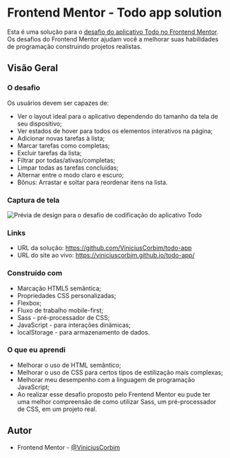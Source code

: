 # Frontend Mentor - Todo app solution

Esta é uma solução para o [desafio do aplicativo Todo no Frontend Mentor](https://www.frontendmentor.io/challenges/todo-app-Su1_KokOW). Os desafios do Frontend Mentor ajudam você a melhorar suas habilidades de programação construindo projetos realistas.

## Visão Geral

### O desafio

Os usuários devem ser capazes de:

- Ver o layout ideal para o aplicativo dependendo do tamanho da tela de seu dispositivo;
- Ver estados de hover para todos os elementos interativos na página;
- Adicionar novas tarefas à lista;
- Marcar tarefas como completas;
- Excluir tarefas da lista;
- Filtrar por todas/ativas/completas;
- Limpar todas as tarefas concluídas;
- Alternar entre o modo claro e escuro;
- Bônus: Arrastar e soltar para reordenar itens na lista.

### Captura de tela

![Prévia de design para o desafio de codificação do aplicativo Todo](./design/Screenshot-Frontend-Mentor-Todo-app.jpg)

### Links

- URL da solução: https://github.com/ViniciusCorbim/todo-app
- URL do site ao vivo: https://viniciuscorbim.github.io/todo-app/

### Construído com

- Marcação HTML5 semântica;
- Propriedades CSS personalizadas;
- Flexbox;
- Fluxo de trabalho mobile-first;
- Sass - pré-processador de CSS;
- JavaScript - para interações dinâmicas;
- localStorage - para armazenamento de dados.

### O que eu aprendi

- Melhorar o uso de HTML semântico;
- Melhorar o uso de CSS para certos tipos de estilização mais complexas;
- Melhorar meu desempenho com a linguagem de programação JavaScript;
- Ao realizar esse desafio proposto pelo Frentend Mentor eu pude ter uma melhor compreensão de como utilizar Sass, um pré-processador de CSS, em um projeto real.

## Autor

- Frontend Mentor - [@ViniciusCorbim](https://www.frontendmentor.io/profile/ViniciusCorbim)
